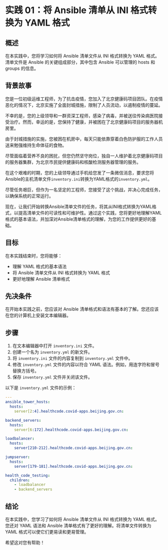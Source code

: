# 实践 01：将 Ansible 清单从 INI 格式转换为 YAML 格式

## 概述

在本实践中，您将学习如何将 Ansible 清单文件从 INI 格式转换为 YAML 格式。清单文件是 Ansible 的关键组成部分，其中包含 Ansible 可以管理的 hosts 和 groups 的信息。

## 背景故事

您是一位初级运维工程师，为了抗击疫情，您加入了北京健康码项目团队。在疫情恶化的情况下，北京实施了全面封城措施，限制了人员流动，以遏制疫情的蔓延。

不幸的是，您的上级领导和一群资深工程师，感染了病毒，并被送往传染病医院接受治疗。然而，幸运的是，您保持了健康，并被困在了北京健康码项目的服务器机房里。

由于封城措施的实施，您被困在机房中，每天只能依靠穿着白色防护服的工作人员送来勉强维持生命体征的食物。

尽管面临着营养不良的困扰，但您仍然坚守岗位，独自一人维护着北京健康码项目的服务器集群，为北京市民提供健康码和核酸检测服务器管理的服务。

在这个艰难的时期，您的上级领导通过手机给您发了一条微信消息，要求您将Ansible的主机清单文件`inventory.ini`转换为YAML格式的`inventory.yml`。

尽管任务艰巨，但作为一名坚定的工程师，您接受了这个挑战，并决心完成任务，以确保系统的正常运行。

现在，让我们开始转换Ansible清单文件的任务，将其从INI格式转换为YAML格式，以提高清单文件的可读性和可维护性。通过这个实践，您将更好地理解YAML格式的基本语法，并加深对Ansible清单格式的理解，为您的工作提供更好的基础。

## 目标

在本实践结束时，您将能够：

* 理解 YAML 格式的基本语法
* 将 Ansible 清单文件从 INI 格式转换为 YAML 格式
* 更好地理解 Ansible 清单格式

## 先决条件

在开始本实践之前，您应该对 Ansible 清单格式和语法有基本的了解。您还应该在您的计算机上安装文本编辑器。

## 步骤

1. 在文本编辑器中打开 `inventory.ini` 文件。
2. 创建一个名为 `inventory.yml` 的新文件。
3. 将 `inventory.ini` 文件的内容复制到 `inventory.yml` 文件中。
4. 修改 `inventory.yml` 文件的内容以符合 YAML 语法。例如，用连字符和冒号替换方括号。
5. 保存 `inventory.yml` 文件并关闭该文件。

以下是 `inventory.yml` 文件的示例：

```yaml
---
ansible_tower_hosts:
  hosts:
    server[2:4].healthcode.covid-apps.beijing.gov.cn:

backend_servers:
  hosts:
    server[6:172].healthcode.covid-apps.beijing.gov.cn:

loadbalancer:
  hosts:
    server[210-212].healthcode.covid-apps.beijing.gov.cn:

jumpserver:
  hosts:
    server[179-181].healthcode.covid-apps.beijing.gov.cn:

health_code_testing:
  children:
    - loadbalancer
    - backend_servers
```

## 结论

在本实践中，您学习了如何将 Ansible 清单文件从 INI 格式转换为 YAML 格式。您还对 YAML 语法和 Ansible 清单格式有了更好的理解。将清单文件转换为 YAML 格式可以使它们更易读和更易管理。


希望这对您有帮助！ 
